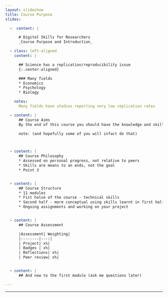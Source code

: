 ```yaml
---
layout: slideshow
title: Course Purpose
slides:

  -  content: |

      # Digital Skills for Researchers
      _Course Purpose and Introduction_

  - class: left-aligned
    content: |

      ## Science has a replication/reproducibility issue  
      {:.center-aligned}

      ### Many fields
      * Economics
      * Psychology
      * Biology

    notes: 
      Many fields have studies reporting very low replication rates

  - content: |
      ## Course Aims
      By the end of this course you should have the knowledge and skills to publish reproducible science research 

      note: (and hopefully some of you will infact do that)



  - content: |
      ## Course Philosophy
      * Assessed on personal progress, not relative to peers
      * Skills are means to an ends, not the goal
      * Point 3


  - content: |
      ## Course Structure
      * 11 modules
      * Fist halve of the course - technical skills
      * Second half - more conceptual using skills learnt in first half
      * Ongoing assignments and working on your project    


  - content: |
      ## Course Assessment

      |Assessment| Weighting|
      |--------|---:|
      | Project| x%|
      | Badges | x%|
      | Reflections| x%|
      | Peer review| x%|


  - content: |
      ## And now to the first module (ask me questions later)

---
```

<!-- 
Science has a replication/reproducibility issue
Many studies across many fields reporting low success rates for replication
<50%

We have the technology
Computation has becoming an increasingly large part of the scientific process
Data collection and storage, processing, analyses, visualization and conclusion all depend more and more on computation  

Our research should be reproducible

This can feel daunting. Making our work visible to everyone else sounds like a scary proposition.

The Structure of the course

11 Modules covering project management, data management, computing, visualization, sharing, licensing and publishing. Learn how to integrate these skills together into a scientific work flow. During the course you will apply what you are learning to your project, working so that is (100%) reproducible science. The focus of this course is as much on creating reproducible workflows as it is the individual tools and skills that go into creating those worlflows. 

Assessment
Assignments (x%)
Badges (x%)
Project report (x%) -->








  
---